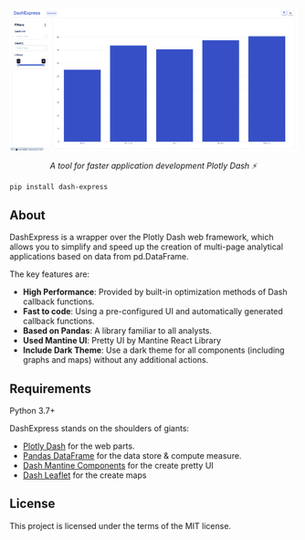 <p align="center">
  <a href="https://stpnvkirill.github.io/dash-express/"><img src="https://raw.githubusercontent.com/stpnvkirill/dash-express/main/docs/assets/gifs/min_app.gif" alt="DashExpress" width=800></a>
</p>
<p align="center">
    <em>A tool for faster application development Plotly Dash ⚡</em>
</p>

```console
pip install dash-express
```

## About

DashExpress is a wrapper over the Plotly Dash web framework, which allows you to simplify and speed up the creation of multi-page analytical applications based on data from pd.DataFrame.

The key features are:

* **High Performance**: Provided by built-in optimization methods of Dash callback functions.
* **Fast to code**: Using a pre-configured UI and automatically generated callback functions.
* **Based on Pandas**: A library familiar to all analysts.
* **Used Mantine UI**: Pretty UI by Mantine React Library
* **Include Dark Theme**: Use a dark theme for all components (including graphs and maps) without any additional actions.


## Requirements

Python 3.7+

DashExpress stands on the shoulders of giants:

* <a href="https://dash.plotly.com/" class="external-link" target="_blank">Plotly Dash</a> for the web parts.
* <a href="https://pandas.pydata.org/" class="external-link" target="_blank">Pandas DataFrame</a> for the data store & compute measure.
* <a href="https://www.dash-mantine-components.com/" class="external-link" target="_blank">Dash Mantine Components</a> for the create pretty UI
* <a href="https://dash-leaflet.herokuapp.com/" class="external-link" target="_blank">Dash Leaflet</a> for the create maps

## License

This project is licensed under the terms of the MIT license.